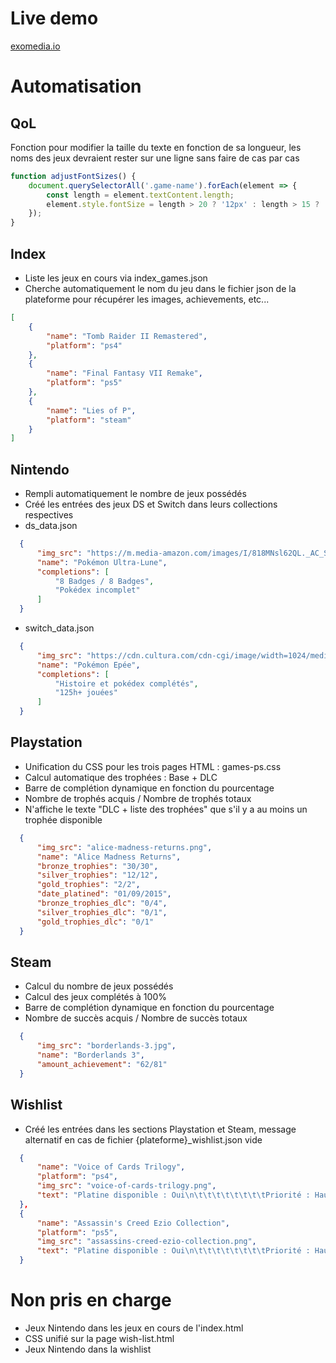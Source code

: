 # Live demo
[exomedia.io](https://exomedia.io/Yunaleska-AutoCollection/)

# Automatisation
## QoL
Fonction pour modifier la taille du texte en fonction de sa longueur, les noms des jeux devraient rester sur une ligne sans faire de cas par cas
```js
function adjustFontSizes() {
    document.querySelectorAll('.game-name').forEach(element => {
        const length = element.textContent.length;
        element.style.fontSize = length > 20 ? '12px' : length > 15 ? '13px' : length > 10 ? '14px' : '15px';
    });
}
```

## Index
- Liste les jeux en cours via index_games.json
- Cherche automatiquement le nom du jeu dans le fichier json de la plateforme pour récupérer les images, achievements, etc...
```json
[
    {
        "name": "Tomb Raider II Remastered",
        "platform": "ps4"
    },
    {
        "name": "Final Fantasy VII Remake",
        "platform": "ps5"
    },
    {
        "name": "Lies of P",
        "platform": "steam"
    }
]
```

## Nintendo
- Rempli automatiquement le nombre de jeux possédés
- Créé les entrées des jeux DS et Switch dans leurs collections respectives
- ds_data.json
```json
  {
      "img_src": "https://m.media-amazon.com/images/I/818MNsl62QL._AC_SL1500_.jpg",
      "name": "Pokémon Ultra-Lune",
      "completions": [
          "8 Badges / 8 Badges",
          "Pokédex incomplet"
      ]
  }
```
- switch_data.json
```json
  {
      "img_src": "https://cdn.cultura.com/cdn-cgi/image/width=1024/media/pim/pokemon-epee-0045496424763_0.jpg",
      "name": "Pokémon Epée",
      "completions": [
          "Histoire et pokédex complétés",
          "125h+ jouées"
      ]
  }
```

## Playstation
- Unification du CSS pour les trois pages HTML : games-ps.css
- Calcul automatique des trophées : Base + DLC
- Barre de complétion dynamique en fonction du pourcentage
- Nombre de trophés acquis / Nombre de trophés totaux
- N'affiche le texte "DLC + liste des trophées" que s'il y a au moins un trophée disponible
```json
  {
      "img_src": "alice-madness-returns.png",
      "name": "Alice Madness Returns",
      "bronze_trophies": "30/30",
      "silver_trophies": "12/12",
      "gold_trophies": "2/2",
      "date_platined": "01/09/2015",
      "bronze_trophies_dlc": "0/4",
      "silver_trophies_dlc": "0/1",
      "gold_trophies_dlc": "0/1"
  }
```

## Steam
- Calcul du nombre de jeux possédés
- Calcul des jeux complétés à 100%
- Barre de complétion dynamique en fonction du pourcentage
- Nombre de succès acquis / Nombre de succès totaux
```json
  {
      "img_src": "borderlands-3.jpg",
      "name": "Borderlands 3",
      "amount_achievement": "62/81"
  }
```

## Wishlist
- Créé les entrées dans les sections Playstation et Steam, message alternatif en cas de fichier {plateforme}_wishlist.json vide
```json
  {
      "name": "Voice of Cards Trilogy",
      "platform": "ps4",
      "img_src": "voice-of-cards-trilogy.png",
      "text": "Platine disponible : Oui\n\t\t\t\t\t\t\t\tPriorité : Haute"
  },
  {
      "name": "Assassin's Creed Ezio Collection",
      "platform": "ps5",
      "img_src": "assassins-creed-ezio-collection.png",
      "text": "Platine disponible : Oui\n\t\t\t\t\t\t\t\tPriorité : Haute"
  }
```

# Non pris en charge
- Jeux Nintendo dans les jeux en cours de l'index.html
- CSS unifié sur la page wish-list.html
- Jeux Nintendo dans la wishlist
